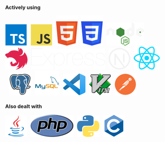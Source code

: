 ### Actively using
![img](https://github.com/sanchexas/sanchexas/blob/main/assets/ts.svg)&nbsp;&nbsp;
![img](https://github.com/sanchexas/sanchexas/blob/main/assets/js.svg)&nbsp;&nbsp;
![img](https://github.com/sanchexas/sanchexas/blob/main/assets/html.svg)&nbsp;&nbsp;
![img](https://github.com/sanchexas/sanchexas/blob/main/assets/css.svg)&nbsp;&nbsp;
![img](https://github.com/sanchexas/sanchexas/blob/main/assets/node.svg)&nbsp;&nbsp;
![img](https://github.com/sanchexas/sanchexas/blob/main/assets/nest.svg)&nbsp;&nbsp;
![img](https://github.com/sanchexas/sanchexas/blob/main/assets/express.svg)&nbsp;&nbsp;
![img](https://github.com/sanchexas/sanchexas/blob/main/assets/next.svg)&nbsp;&nbsp;
![img](https://github.com/sanchexas/sanchexas/blob/main/assets/react.svg)&nbsp;&nbsp;
![img](https://github.com/sanchexas/sanchexas/blob/main/assets/pg.svg)&nbsp;&nbsp;
![img](https://github.com/sanchexas/sanchexas/blob/main/assets/mysql.svg)&nbsp;&nbsp;
![img](https://github.com/sanchexas/sanchexas/blob/main/assets/vscode.svg)&nbsp;&nbsp;
![img](https://github.com/sanchexas/sanchexas/blob/main/assets/vim.svg)&nbsp;&nbsp;
![img](https://github.com/sanchexas/sanchexas/blob/main/assets/postman.svg)
### Also dealt with
![img](https://github.com/sanchexas/sanchexas/blob/main/assets/java.svg)&nbsp;&nbsp;
![img](https://github.com/sanchexas/sanchexas/blob/main/assets/php.svg)&nbsp;&nbsp;
![img](https://github.com/sanchexas/sanchexas/blob/main/assets/python.svg)&nbsp;&nbsp;
![img](https://github.com/sanchexas/sanchexas/blob/main/assets/c.svg)